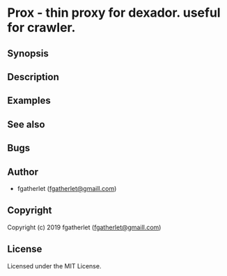 # Prox - thin proxy for dexador. useful for crawler.

## Synopsis

## Description

## Examples

## See also

## Bugs


## Author

* fgatherlet (fgatherlet@gmaill.com)

## Copyright

Copyright (c) 2019 fgatherlet (fgatherlet@gmaill.com)



## License

Licensed under the MIT License.

